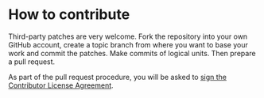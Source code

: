 # How to contribute

Third-party patches are very welcome. Fork the repository into your own GitHub account, create a topic branch from where you want to base your work and commit the patches. Make commits of logical units. Then prepare a pull request. 

As part of the pull request procedure, you will be asked to <a href="http://www.clahub.com/agreements/rtc-io/rtc-audioproc">sign the Contributor License Agreement</a>.

